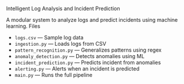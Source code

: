 Intelligent Log Analysis and Incident Prediction

A modular system to analyze logs and predict incidents using machine learning.
 Files
- `logs.csv` — Sample log data
- `ingestion.py` — Loads logs from CSV
- `pattern_recognition.py` — Generalizes patterns using regex
- `anomaly_detection.py` — Detects anomalies using ML
- `incident_prediction.py` — Predicts incident from anomalies
- `alerting.py` — Alerts when an incident is predicted
- `main.py` — Runs the full pipeline

